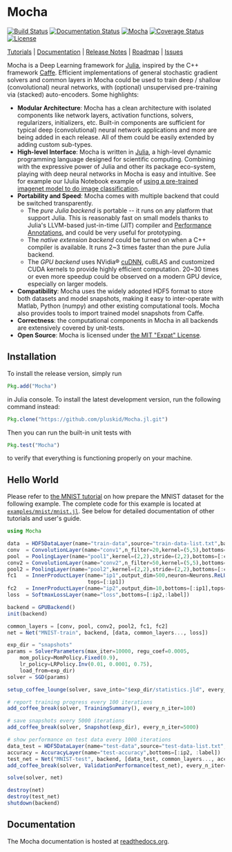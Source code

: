 # Mocha

[![Build Status](https://img.shields.io/travis/pluskid/Mocha.jl.svg?style=flat&branch=master)](https://travis-ci.org/pluskid/Mocha.jl)
[![Documentation Status](https://readthedocs.org/projects/mochajl/badge/?version=latest)](http://mochajl.readthedocs.org/)
[![Mocha](http://pkg.julialang.org/badges/Mocha_0.3.svg)](http://pkg.julialang.org/?pkg=Mocha&ver=0.3)
[![Coverage Status](https://img.shields.io/coveralls/pluskid/Mocha.jl.svg?style=flat)](https://coveralls.io/r/pluskid/Mocha.jl?branch=master)
[![License](http://img.shields.io/badge/license-MIT-brightgreen.svg?style=flat)](LICENSE.md)
<!--[![Build status](https://ci.appveyor.com/api/projects/status/342vcj5lj2jyegsp?svg=true)](https://ci.appveyor.com/project/pluskid/mocha-jl)-->

[Tutorials](http://mochajl.readthedocs.org/en/latest/#tutorials) | [Documentation](http://mochajl.readthedocs.org/) | [Release Notes](NEWS.md) | [Roadmap](https://github.com/pluskid/Mocha.jl/issues/22) | [Issues](https://github.com/pluskid/Mocha.jl/issues)

Mocha is a Deep Learning framework for [Julia](http://julialang.org/), inspired by the C++ framework [Caffe](http://caffe.berkeleyvision.org/). Efficient implementations of general stochastic gradient solvers and common layers in Mocha could be used to train deep / shallow (convolutional) neural networks, with (optional) unsupervised pre-training via (stacked) auto-encoders. Some highlights:

- **Modular Architecture**: Mocha has a clean architecture with isolated components like network layers, activation functions, solvers, regularizers, initializers, etc. Built-in components are sufficient for typical deep (convolutional) neural network applications and more are being added in each release. All of them could be easily extended by adding custom sub-types.
- **High-level Interface**: Mocha is written in [Julia](http://julialang.org/), a high-level dynamic programming language designed for scientific computing. Combining with the expressive power of Julia and other its package eco-system, playing with deep neural networks in Mocha is easy and intuitive. See for example our IJulia Notebook example of [using a pre-trained imagenet model to do image classification](http://nbviewer.ipython.org/github/pluskid/Mocha.jl/blob/master/examples/ijulia/ilsvrc12/imagenet-classifier.ipynb).
- **Portability and Speed**: Mocha comes with multiple backend that could be switched transparently.
  - The *pure Julia backend* is portable -- it runs on any platform that support Julia. This is reasonably fast on small models thanks to Julia's LLVM-based just-in-time (JIT) compiler and [Performance Annotations](http://julia.readthedocs.org/en/latest/manual/performance-tips/#performance-annotations), and could be very useful for prototyping.
  - The *native extension backend* could be turned on when a C++ compiler is available. It runs 2~3 times faster than the pure Julia backend.
  - The *GPU backend* uses NVidia® [cuDNN](https://developer.nvidia.com/cuDNN), cuBLAS and customized CUDA kernels to provide highly efficient computation. 20~30 times or even more speedup could be observed on a modern GPU device, especially on larger models.
- **Compatibility**: Mocha uses the widely adopted HDF5 format to store both datasets and model snapshots, making it easy to inter-operate with Matlab, Python (numpy) and other existing computational tools. Mocha also provides tools to import trained model snapshots from Caffe.
- **Correctness**: the computational components in Mocha in all backends are extensively covered by unit-tests.
- **Open Source**: Mocha is licensed under [the MIT "Expat" License](LICENSE.md).

## Installation

To install the release version, simply run

```julia
Pkg.add("Mocha")
```

in Julia console. To install the latest development version, run the following command instead:

```julia
Pkg.clone("https://github.com/pluskid/Mocha.jl.git")
```

Then you can run the built-in unit tests with

```julia
Pkg.test("Mocha")
```

to verify that everything is functioning properly on your machine.

## Hello World

Please refer to [the MNIST tutorial](http://mochajl.readthedocs.org/en/latest/tutorial/mnist.html) on how prepare the MNIST dataset for the following example. The complete code for this example is located at [`examples/mnist/mnist.jl`](examples/mnist/mnist.jl). See below for detailed documentation of other tutorials and user's guide.

```julia
using Mocha

data  = HDF5DataLayer(name="train-data",source="train-data-list.txt",batch_size=64)
conv  = ConvolutionLayer(name="conv1",n_filter=20,kernel=(5,5),bottoms=[:data],tops=[:conv])
pool  = PoolingLayer(name="pool1",kernel=(2,2),stride=(2,2),bottoms=[:conv],tops=[:pool])
conv2 = ConvolutionLayer(name="conv2",n_filter=50,kernel=(5,5),bottoms=[:pool],tops=[:conv2])
pool2 = PoolingLayer(name="pool2",kernel=(2,2),stride=(2,2),bottoms=[:conv2],tops=[:pool2])
fc1   = InnerProductLayer(name="ip1",output_dim=500,neuron=Neurons.ReLU(),bottoms=[:pool2],
                          tops=[:ip1])
fc2   = InnerProductLayer(name="ip2",output_dim=10,bottoms=[:ip1],tops=[:ip2])
loss  = SoftmaxLossLayer(name="loss",bottoms=[:ip2,:label])

backend = GPUBackend()
init(backend)

common_layers = [conv, pool, conv2, pool2, fc1, fc2]
net = Net("MNIST-train", backend, [data, common_layers..., loss])

exp_dir = "snapshots"
params = SolverParameters(max_iter=10000, regu_coef=0.0005,
    mom_policy=MomPolicy.Fixed(0.9),
    lr_policy=LRPolicy.Inv(0.01, 0.0001, 0.75),
    load_from=exp_dir)
solver = SGD(params)

setup_coffee_lounge(solver, save_into="$exp_dir/statistics.jld", every_n_iter=1000)

# report training progress every 100 iterations
add_coffee_break(solver, TrainingSummary(), every_n_iter=100)

# save snapshots every 5000 iterations
add_coffee_break(solver, Snapshot(exp_dir), every_n_iter=5000)

# show performance on test data every 1000 iterations
data_test = HDF5DataLayer(name="test-data",source="test-data-list.txt",batch_size=100)
accuracy = AccuracyLayer(name="test-accuracy",bottoms=[:ip2, :label])
test_net = Net("MNIST-test", backend, [data_test, common_layers..., accuracy])
add_coffee_break(solver, ValidationPerformance(test_net), every_n_iter=1000)

solve(solver, net)

destroy(net)
destroy(test_net)
shutdown(backend)
```

## Documentation

The Mocha documentation is hosted at [readthedocs.org](http://mochajl.readthedocs.org/).

